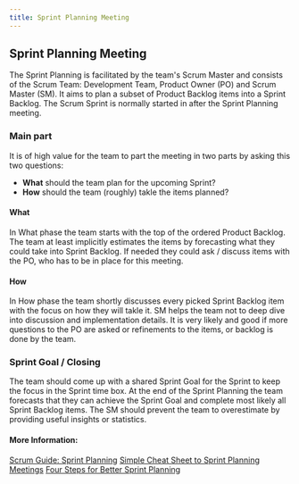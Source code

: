 ```yaml
---
title: Sprint Planning Meeting
---
```

## Sprint Planning Meeting

The Sprint Planning is facilitated by the team's Scrum Master and consists of the Scrum Team: Development Team, Product Owner (PO) and Scrum Master (SM). It aims to plan a subset of Product Backlog items into a Sprint Backlog. The Scrum Sprint is normally started in after the Sprint Planning meeting. 

### Main part
It is of high value for the team to part the meeting in two parts by asking this two questions: 
* **What** should the team plan for the upcoming Sprint? 
* **How** should the team (roughly) takle the items planned?

#### What
In What phase the team starts with the top of the ordered Product Backlog. The team at least implicitly estimates the items by forecasting what they could take into Sprint Backlog. If needed they could ask / discuss items with the PO, who has to be in place for this meeting. 

#### How
In How phase the team shortly discusses every picked Sprint Backlog item with the focus on how they will takle it. SM helps the team not to deep dive into discussion and implementation details. It is very likely and good if more questions to the PO are asked or refinements to the items, or backlog is done by the team. 

### Sprint Goal / Closing
The team should come up with a shared Sprint Goal for the Sprint to keep the focus in the Sprint time box. At the end of the Sprint Planning the team forecasts that they can achieve the Sprint Goal and complete most likely all Sprint Backlog items. The SM should prevent the team to overestimate by providing useful insights or statistics. 

#### More Information:
[Scrum Guide: Sprint Planning](http://www.scrumguides.org/scrum-guide.html#events-planning)
[Simple Cheat Sheet to Sprint Planning Meetings](https://www.leadingagile.com/2012/08/simple-cheat-sheet-to-sprint-planning-meeting/)
[Four Steps for Better Sprint Planning](https://www.atlassian.com/blog/agile/sprint-planning-atlassian)